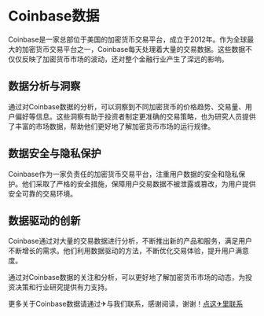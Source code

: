 # Coinbase数据

Coinbase是一家总部位于美国的加密货币交易平台，成立于2012年。作为全球最大的加密货币交易平台之一，Coinbase每天处理着大量的交易数据。这些数据不仅仅反映了加密货币市场的波动，还对整个金融行业产生了深远的影响。

## 数据分析与洞察
通过对Coinbase数据的分析，可以洞察到不同加密货币的价格趋势、交易量、用户偏好等信息。这些洞察有助于投资者制定更准确的交易策略，也为研究人员提供了丰富的市场数据，帮助他们更好地了解加密货币市场的运行规律。

## 数据安全与隐私保护
Coinbase作为一家负责任的加密货币交易平台，注重用户数据的安全和隐私保护。他们采取了严格的安全措施，保障用户交易数据不被泄露或篡改，为用户提供安全可靠的交易环境。

## 数据驱动的创新
Coinbase通过对大量的交易数据进行分析，不断推出新的产品和服务，满足用户不断增长的需求。他们利用数据驱动的方法，不断优化交易体验，提升用户满意度。

通过对Coinbase数据的关注和分析，可以更好地了解加密货币市场的动态，为投资决策和行业研究提供有力支持。

更多关于Coinbase数据请通过✈与我们联系，感谢阅读，谢谢！[点这✈里联系](https://acc.k02.cc)
